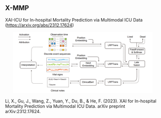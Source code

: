 ## X-MMP 

XAI-ICU for In-hospital Mortality Prediction via Multimodal ICU Data (https://arxiv.org/abs/2312.17624)

<p align="center"><img width="90%" src="framework.png" /></p>

Li, X., Gu, J., Wang, Z., Yuan, Y., Du, B., & He, F. (2023). XAI for In-hospital Mortality Prediction via Multimodal ICU Data. arXiv preprint arXiv:2312.17624.

